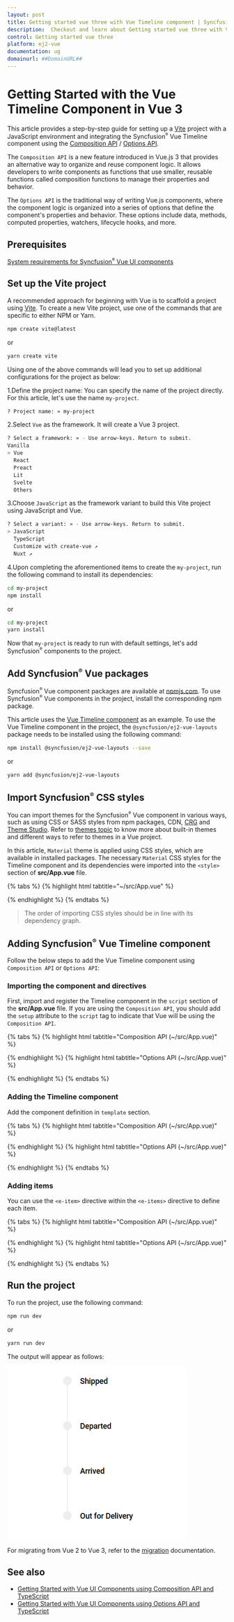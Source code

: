 ```yaml
---
layout: post
title: Getting started vue three with Vue Timeline component | Syncfusion
description:  Checkout and learn about Getting started vue three with Vue Timeline component of Syncfusion Essential JS 2 and more details.
control: Getting started vue three 
platform: ej2-vue
documentation: ug
domainurl: ##DomainURL##
---
```


# Getting Started with the Vue Timeline Component in Vue 3

This article provides a step-by-step guide for setting up a [Vite](https://vitejs.dev/) project with a JavaScript environment and integrating the Syncfusion<sup style="font-size:70%">&reg;</sup> Vue Timeline component using the [Composition API](https://vuejs.org/guide/introduction.html#composition-api) / [Options API](https://vuejs.org/guide/introduction.html#options-api).

The `Composition API` is a new feature introduced in Vue.js 3 that provides an alternative way to organize and reuse component logic. It allows developers to write components as functions that use smaller, reusable functions called composition functions to manage their properties and behavior.

The `Options API` is the traditional way of writing Vue.js components, where the component logic is organized into a series of options that define the component's properties and behavior. These options include data, methods, computed properties, watchers, lifecycle hooks, and more.

## Prerequisites

[System requirements for Syncfusion<sup style="font-size:70%">&reg;</sup> Vue UI components](https://ej2.syncfusion.com/vue/documentation/system-requirements/)

## Set up the Vite project

A recommended approach for beginning with Vue is to scaffold a project using [Vite](https://vitejs.dev/). To create a new Vite project, use one of the commands that are specific to either NPM or Yarn.

```bash
npm create vite@latest
```

or

```bash
yarn create vite
```

Using one of the above commands will lead you to set up additional configurations for the project as below:

1.Define the project name: You can specify the name of the project directly. For this article, let's use the name `my-project`.

```bash
? Project name: » my-project
```

2.Select `Vue` as the framework. It will create a Vue 3 project.

```bash
? Select a framework: » - Use arrow-keys. Return to submit.
Vanilla
> Vue
  React
  Preact
  Lit
  Svelte
  Others
```

3.Choose `JavaScript` as the framework variant to build this Vite project using JavaScript and Vue.

```bash
? Select a variant: » - Use arrow-keys. Return to submit.
> JavaScript
  TypeScript
  Customize with create-vue ↗
  Nuxt ↗
```

4.Upon completing the aforementioned items to create the `my-project`, run the following command to install its dependencies:

```bash
cd my-project
npm install
```

or

```bash
cd my-project
yarn install
```

Now that `my-project` is ready to run with default settings, let's add Syncfusion<sup style="font-size:70%">&reg;</sup> components to the project.

## Add Syncfusion<sup style="font-size:70%">&reg;</sup> Vue packages

Syncfusion<sup style="font-size:70%">&reg;</sup> Vue component packages are available at [npmjs.com](https://www.npmjs.com/search?q=ej2-vue). To use Syncfusion<sup style="font-size:70%">&reg;</sup> Vue components in the project, install the corresponding npm package.

This article uses the [Vue Timeline component](https://www.syncfusion.com/vue-components/vue-Timeline) as an example. To use the Vue Timeline component in the project, the `@syncfusion/ej2-vue-layouts` package needs to be installed using the following command:

```bash
npm install @syncfusion/ej2-vue-layouts --save
```

or

```bash
yarn add @syncfusion/ej2-vue-layouts
```

## Import Syncfusion<sup style="font-size:70%">&reg;</sup> CSS styles

You can import themes for the Syncfusion<sup style="font-size:70%">&reg;</sup> Vue component in various ways, such as using CSS or SASS styles from npm packages, CDN, [CRG](https://ej2.syncfusion.com/javascript/documentation/common/custom-resource-generator/) and [Theme Studio](https://ej2.syncfusion.com/vue/documentation/appearance/theme-studio/). Refer to [themes topic](https://ej2.syncfusion.com/vue/documentation/appearance/theme/) to know more about built-in themes and different ways to refer to themes in a Vue project.

In this article, `Material` theme is applied using CSS styles, which are available in installed packages. The necessary `Material` CSS styles for the Timeline component and its dependencies were imported into the `<style>` section of **src/App.vue** file.

{% tabs %}
{% highlight html tabtitle="~/src/App.vue" %}

<style>
  @import '../node_modules/@syncfusion/ej2-base/styles/material.css';
  @import '../node_modules/@syncfusion/ej2-vue-layouts/styles/material.css';
</style>

{% endhighlight %}
{% endtabs %}

> The order of importing CSS styles should be in line with its dependency graph.

## Adding Syncfusion<sup style="font-size:70%">&reg;</sup> Vue Timeline component

Follow the below steps to add the Vue Timeline component using `Composition API` or `Options API`:

### Importing the component and directives

First, import and register the Timeline component in the `script` section of the **src/App.vue** file. If you are using the `Composition API`, you should add the `setup` attribute to the `script` tag to indicate that Vue will be using the `Composition API`.

{% tabs %}
{% highlight html tabtitle="Composition API (~/src/App.vue)" %}

<script setup>
    import { TimelineComponent as EjsTimeline, ItemsDirective as EItems, ItemDirective as EItem  } from "@syncfusion/ej2-vue-layouts";
</script>

{% endhighlight %}
{% highlight html tabtitle="Options API (~/src/App.vue)" %}

<script>
import { TimelineComponent, ItemsDirective, ItemDirective } from "@syncfusion/ej2-vue-layouts";
export default {
    components: {
      'ejs-timeline': TimelineComponent,
      "e-items": ItemsDirective,
      "e-item": ItemDirective
    }
};
</script>   
{% endhighlight %}
{% endtabs %}

### Adding the Timeline component

Add the component definition in `template` section.

{% tabs %}
{% highlight html tabtitle="Composition API (~/src/App.vue)" %}

<template>
  <ejs-timeline id="timeline"></ejs-timeline>
</template>

<script setup>
  import { TimelineComponent as EjsTimeline } from "@syncfusion/ej2-vue-layouts";
</script>

<style>
  @import "../node_modules/@syncfusion/ej2-base/styles/material.css";
  @import "../node_modules/@syncfusion/ej2-vue-layouts/styles/material.css";
</style>
{% endhighlight %}
{% highlight html tabtitle="Options API (~/src/App.vue)" %}

<template>
  <ejs-timeline id="timeline"></ejs-timeline>
</template>

<script>
import { TimelineComponent } from "@syncfusion/ej2-vue-layouts";
export default {
    components: {
      'ejs-timeline': TimelineComponent
    }
};
</script>
<style>
  @import "../node_modules/@syncfusion/ej2-base/styles/material.css";
  @import "../node_modules/@syncfusion/ej2-vue-layouts/styles/material.css";
</style>

{% endhighlight %}
{% endtabs %}

### Adding items

You can use the `<e-item>` directive within the `<e-items>` directive to define each item.

{% tabs %}
{% highlight html tabtitle="Composition API (~/src/App.vue)" %}

<template>
  <div class="container" style="height: 330px;margin-top: 30px;">
    <ejs-timeline id="timeline">
      <e-items>
        <e-item content='Shipped' />
        <e-item content='Departed' />
        <e-item content='Arrived' />
        <e-item content='Out for Delivery' />
      </e-items>
    </ejs-timeline>
  </div>
</template>

<script setup>
  import { TimelineComponent as EjsTimeline, ItemsDirective as EItems, ItemDirective as EItem  } from "@syncfusion/ej2-vue-layouts";
</script>

<style>
  @import "../node_modules/@syncfusion/ej2-base/styles/material.css";
  @import "../node_modules/@syncfusion/ej2-popups/styles/material.css";
  @import "../node_modules/@syncfusion/ej2-vue-layouts/styles/material.css";
</style>
{% endhighlight %}
{% highlight html tabtitle="Options API (~/src/App.vue)" %}

<template>
  <div class="container" style="height: 330px;margin-top: 30px;">
    <ejs-timeline id="timeline">
      <e-items>
        <e-item content='Shipped' />
        <e-item content='Departed' />
        <e-item content='Arrived' />
        <e-item content='Out for Delivery' />
      </e-items>
    </ejs-timeline>
  </div>
</template>

<script>
import { TimelineComponent, ItemsDirective, ItemDirective } from "@syncfusion/ej2-vue-layouts";
export default {
    components: {
      'ejs-timeline': TimelineComponent,
      "e-items": ItemsDirective,
      "e-item": ItemDirective
    }
};
</script>
<style>
  @import "../node_modules/@syncfusion/ej2-base/styles/material.css"; 
  @import "../node_modules/@syncfusion/ej2-vue-layouts/styles/material.css";
</style>

{% endhighlight %}
{% endtabs %}

## Run the project

To run the project, use the following command:

```bash
npm run dev
```

or

```bash
yarn run dev
```

The output will appear as follows:

![Output](./images/defaultVue3.png)


For migrating from Vue 2 to Vue 3, refer to the [migration](https://ej2.syncfusion.com/vue/documentation/getting-started/vue3-tutorial/#migration-from-vue-2-to-vue-3) documentation.

## See also

* [Getting Started with Vue UI Components using Composition API and TypeScript](../getting-started/vue-3-ts-composition.md)
* [Getting Started with Vue UI Components using Options API and TypeScript](../getting-started/vue-3-ts-options.md)
